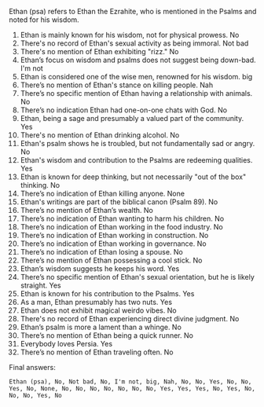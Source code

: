 Ethan (psa) refers to Ethan the Ezrahite, who is mentioned in the Psalms and noted for his wisdom.

1. Ethan is mainly known for his wisdom, not for physical prowess. No
2. There's no record of Ethan's sexual activity as being immoral. Not bad
3. There's no mention of Ethan exhibiting "rizz." No
4. Ethan’s focus on wisdom and psalms does not suggest being down-bad. I'm not
5. Ethan is considered one of the wise men, renowned for his wisdom. big
6. There’s no mention of Ethan's stance on killing people. Nah
7. There’s no specific mention of Ethan having a relationship with animals. No
8. There’s no indication Ethan had one-on-one chats with God. No
9. Ethan, being a sage and presumably a valued part of the community. Yes
10. There's no mention of Ethan drinking alcohol. No
11. Ethan's psalm shows he is troubled, but not fundamentally sad or angry. No
12. Ethan's wisdom and contribution to the Psalms are redeeming qualities. Yes
13. Ethan is known for deep thinking, but not necessarily "out of the box" thinking. No
14. There’s no indication of Ethan killing anyone. None
15. Ethan's writings are part of the biblical canon (Psalm 89). No
16. There’s no mention of Ethan’s wealth. No
17. There’s no indication of Ethan wanting to harm his children. No
18. There’s no indication of Ethan working in the food industry. No
19. There’s no indication of Ethan working in construction. No
20. There’s no indication of Ethan working in governance. No
21. There’s no indication of Ethan losing a spouse. No
22. There’s no mention of Ethan possessing a cool stick. No
23. Ethan’s wisdom suggests he keeps his word. Yes
24. There’s no specific mention of Ethan's sexual orientation, but he is likely straight. Yes
25. Ethan is known for his contribution to the Psalms. Yes
26. As a man, Ethan presumably has two nuts. Yes
27. Ethan does not exhibit magical weirdo vibes. No
28. There's no record of Ethan experiencing direct divine judgment. No
29. Ethan’s psalm is more a lament than a whinge. No
30. There’s no mention of Ethan being a quick runner. No
31. Everybody loves Persia. Yes
32. There’s no mention of Ethan traveling often. No

Final answers:

```Ethan (psa), No, Not bad, No, I'm not, big, Nah, No, No, Yes, No, No, Yes, No, None, No, No, No, No, No, No, No, Yes, Yes, Yes, No, Yes, No, No, No, Yes, No```